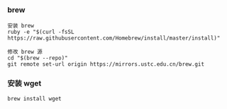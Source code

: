 ### brew
```
安装 brew
ruby -e "$(curl -fsSL https://raw.githubusercontent.com/Homebrew/install/master/install)"

修改 brew 源
cd "$(brew --repo)"
git remote set-url origin https://mirrors.ustc.edu.cn/brew.git

```


### 安装 wget
```
brew install wget
```
